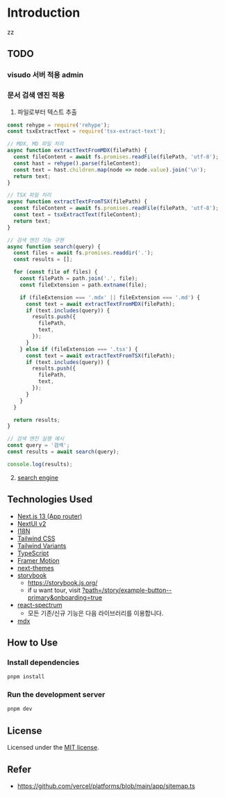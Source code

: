 # Introduction

zz
## TODO
### visudo 서버 적용 admin
###  문서 검색 엔진 적용
1. 파일로부터 텍스트 추출
```ts
const rehype = require('rehype');
const tsxExtractText = require('tsx-extract-text');

// MDX, MD 파일 처리
async function extractTextFromMDX(filePath) {
  const fileContent = await fs.promises.readFile(filePath, 'utf-8');
  const hast = rehype().parse(fileContent);
  const text = hast.children.map(node => node.value).join('\n');
  return text;
}

// TSX 파일 처리
async function extractTextFromTSX(filePath) {
  const fileContent = await fs.promises.readFile(filePath, 'utf-8');
  const text = tsxExtractText(fileContent);
  return text;
}

// 검색 엔진 기능 구현
async function search(query) {
  const files = await fs.promises.readdir('.');
  const results = [];

  for (const file of files) {
    const filePath = path.join('.', file);
    const fileExtension = path.extname(file);

    if (fileExtension === '.mdx' || fileExtension === '.md') {
      const text = await extractTextFromMDX(filePath);
      if (text.includes(query)) {
        results.push({
          filePath,
          text,
        });
      }
    } else if (fileExtension === '.tsx') {
      const text = await extractTextFromTSX(filePath);
      if (text.includes(query)) {
        results.push({
          filePath,
          text,
        });
      }
    }
  }

  return results;
}

// 검색 엔진 실행 예시
const query = '검색';
const results = await search(query);

console.log(results);

```
2. [search engine](https://lunrjs.com/guides/core_concepts.html)

## Technologies Used

- [Next.js 13 (App router)](https://nextjs.org/docs/getting-started)
- [NextUI v2](https://nextui.org/)
- [I18N](https://nextjs.org/docs/app/building-your-application/routing/internationalization)
- [Tailwind CSS](https://tailwindcss.com/)
- [Tailwind Variants](https://tailwind-variants.org)
- [TypeScript](https://www.typescriptlang.org/)
- [Framer Motion](https://www.framer.com/motion/)
- [next-themes](https://github.com/pacocoursey/next-themes)
- [storybook](https://storybook.js.org/recipes/next)
  - https://storybook.js.org/
  - if u want tour, visit [?path=/story/example-button--primary&onboarding=true](http://localhost:6006/?path=/story/example-button--primary&onboarding=true)
- [react-spectrum](https://react-spectrum.adobe.com/react-spectrum/index.html)
  - 모든 기존/신규 기능은 다음 라이브러리를 이용합니다.
- [mdx](https://mdxjs.com/)

## How to Use

### Install dependencies

```bash
pnpm install
```

### Run the development server

```bash
pnpm dev
```

## License

Licensed under the [MIT license](https://github.com/nextui-org/next-app-template/blob/main/LICENSE).

## Refer

- https://github.com/vercel/platforms/blob/main/app/sitemap.ts
